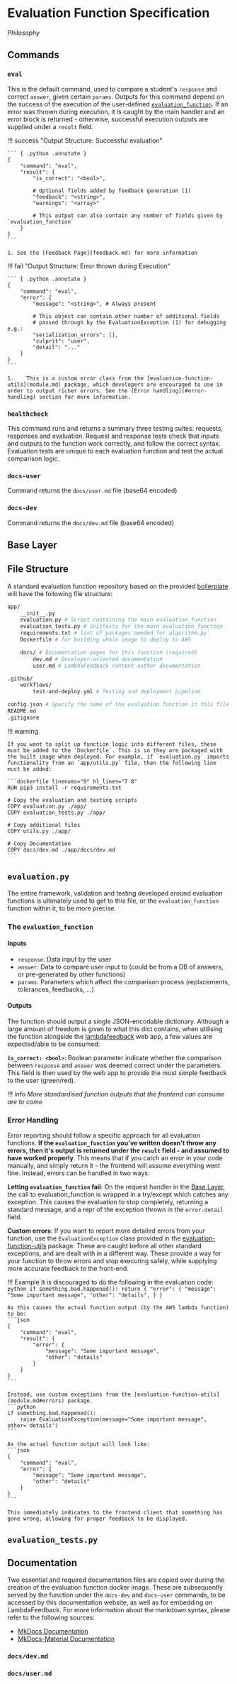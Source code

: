 # Evaluation Function Specification

*Philosophy*

## Commands
### `eval`
This is the default command, used to compare a student's `response` and correct `answer`, given certain `params`. Outputs for this command depend on the success of the execution of the user-defined [`evaluation_function`](#the-evaluation_function). If an error was thrown during execution, it is caught by the main handler and an error block is returned - otherwise, successful execution outputs are supplied under a `result` field. 

!!! success "Output Structure: Successful evaluation"

    ``` { .python .annotate }
    {
        "command": "eval",
        "result": {
            "is_correct": "<bool>",

            # Optional fields added by feedback generation (1)
            "feedback": "<string>",
            "warnings": "<array>"

            # This output can also contain any number of fields given by `evaluation_function`
        }
    }
    ```

    1. See the [Feedback Page](feedback.md) for more information


!!! fail "Output Structure: Error thrown during Execution"

    ``` { .python .annotate }
    {
        "command": "eval",
        "error": {
            "message": "<string>", # Always present

            # This object can contain other number of additional fields
            # passed through by the EvaluationException (1) for debugging e.g.:
            "serialization_errors": [],
            "culprit": "user",
            "detail": "..."
        }
    }
    ```

    1.    This is a custom error class from the [evaluation-function-utils](module.md) package, which developers are encouraged to use in order to output richer errors. See the [Error handling](#error-handling) section for more information.


### `healthcheck`
This command runs and returns a summary three testing suites: requests, responses and evaluation. Request and response tests check that inputs and outputs to the function work correctly, and follow the correct syntax. Evaluation tests are unique to each evaluation function and test the actual comparison logic.

### `docs-user`
Command returns the `docs/user.md` file (base64 encoded)

### `docs-dev`
Command returns the `docs/dev.md` file (base64 encoded)


## Base Layer 


## File Structure
A standard evaluation function repository based on the provided [boilerplate](https://github.com/lambda-feedback/Evaluation-Function-Boilerplate) will have the following file structure:
```bash
app/
    __init__.py
    evaluation.py # Script containing the main evaluation_function
    evaluation_tests.py # Unittests for the main evaluation_function
    requirements.txt # list of packages needed for algorithm.py
    Dockerfile # for building whole image to deploy to AWS

    docs/ # Documentation pages for this function (required)
        dev.md # Developer-oriented documentation
        user.md # LambdaFeedback content author documentation

.github/
    workflows/
        test-and-deploy.yml # Testing and deployment pipeline

config.json # Specify the name of the evaluation function in this file
README.md
.gitignore
```

!!! warning
    
    If you want to split up function logic into different files, these must be added to the `Dockerfile`. This is so they are packaged with the built image when deployed. For example, if `evaluation.py` imports functionality from an `app/utils.py` file, then the following line must be added: 

    ```dockerfile linenums="9" hl_lines="7 8"
    RUN pip3 install -r requirements.txt

    # Copy the evaluation and testing scripts
    COPY evaluation.py ./app/
    COPY evaluation_tests.py ./app/

    # Copy additional files
    COPY utils.py ./app/

    # Copy Documentation
    COPY docs/dev.md ./app/docs/dev.md
    ```


## `evaluation.py`
The entire framework, validation and testing developed around evaluation functions is ultimately used to get to this file, or the `evaluation_function` function within it, to be more precise. 

### The `evaluation_function`
#### Inputs
- `response`: Data input by the user 
- `answer`: Data to compare user input to (could be from a DB of answers, or pre-generated by other functions)
- `params`: Parameters which affect the comparison process (replacements, tolerances, feedbacks, ...)

#### Outputs
The function should output a single JSON-encodable dictionary. Although a large amount of freedom is given to what this dict contains, when utilising the function alongside the [lambdafeedback](https://lambdafeedback.com/) web app, a few values are expected/able to be consumed:

**`is_correct: <bool>`**: Boolean parameter indicate whether the comparison between `response` and `answer` was deemed correct under the parameters. This field is then used by the web app to provide the most simple feedback to the user (green/red).

!!! info 
    *More standardised function outputs that the frontend can consume are to come*

### Error Handling
Error reporting should follow a specific approach for all evaluation functions. **If the `evaluation_function` you've written doesn't throw any errors, then it's output is returned under the `result` field - and assumed to have worked properly**. This means that if you catch an error in your code manually, and simply return it - the frontend will assume everything went fine. Instead, errors can be handled in two ways:

**Letting `evaluation_function` fail**: On the request handler in the [Base Layer](#base-layer), the call to evaluation_function is wrapped in a try/except which catches any exception. This causes the evaluation to stop completely, returning a standard message, and a repr of the exception thrown in the `error.detail` field.

**Custom errors**: If you want to report more detailed errors from your function, use the `EvaluationException` class provided in the [evaluation-function-utils](module.md#errors) package. These are caught before all other standard exceptions, and are dealt with in a different way. These provide a way for your function to throw errors and stop executing safely, while supplying more accurate feedback to the front-end. 

!!! Example
    It is discouraged to do the following in the evaluation code:
    ```python
    if something.bad.happened():
        return {
            "error": {
                "message": "Some important message",
                "other": "details",
            }
        }
    ```

    As this causes the actual function output (by the AWS lambda function) to be:
    ```json 
    {
        "command": "eval",
        "result": {
            "error": {
                "message": "Some important message",
                "other": "details"
            }
        }
    }
    ```

    Instead, use custom exceptions from the [evaluation-function-utils](module.md#errors) package.
    ```python
    if something.bad.happened():
        raise EvaluationException(message="Some important message", other='details')
    ```

    As the actual function output will look like:
    ```json 
    {
        "command": "eval",
        "error": {
            "message": "Some important message",
            "other": "details"
        }
    }
    ```

    This immediately indicates to the frontend client that something has gone wrong, allowing for proper feedback to be displayed.

## `evaluation_tests.py`


## Documentation
Two essential and required documentation files are copied over during the creation of the evaluation function docker image. These are subsequently served by the function under the `docs-dev` and `docs-user` commands, to be accessed by this documentation website, as well as for embedding on LambdaFeedback. For more information about the markdown syntax, please refer to the following sources:

- [MkDocs Documentation](https://www.mkdocs.org/user-guide/writing-your-docs/#writing-your-docs)
- [MkDocs-Material Documentation](https://squidfunk.github.io/mkdocs-material/reference/)

### `docs/dev.md`


### `docs/user.md`